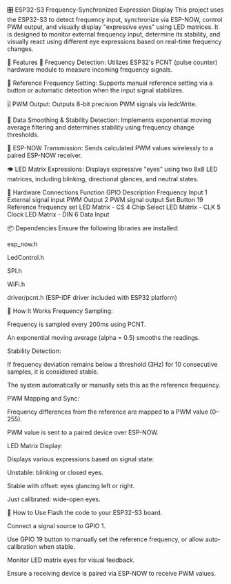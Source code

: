 🎛️ ESP32-S3 Frequency-Synchronized Expression Display
This project uses the ESP32-S3 to detect frequency input, synchronize via ESP-NOW, control PWM output, and visually display "expressive eyes" using LED matrices. It is designed to monitor external frequency input, determine its stability, and visually react using different eye expressions based on real-time frequency changes.

🚀 Features
📡 Frequency Detection: Utilizes ESP32's PCNT (pulse counter) hardware module to measure incoming frequency signals.

🔘 Reference Frequency Setting: Supports manual reference setting via a button or automatic detection when the input signal stabilizes.

🎚️ PWM Output: Outputs 8-bit precision PWM signals via ledcWrite.

🔄 Data Smoothing & Stability Detection: Implements exponential moving average filtering and determines stability using frequency change thresholds.

📶 ESP-NOW Transmission: Sends calculated PWM values wirelessly to a paired ESP-NOW receiver.

👁️ LED Matrix Expressions: Displays expressive "eyes" using two 8x8 LED matrices, including blinking, directional glances, and neutral states.

🔧 Hardware Connections
Function	GPIO	Description
Frequency Input	1	External signal input
PWM Output	2	PWM signal output
Set Button	19	Reference frequency set
LED Matrix - CS	4	Chip Select
LED Matrix - CLK	5	Clock
LED Matrix - DIN	6	Data Input

📦 Dependencies
Ensure the following libraries are installed:

esp_now.h

LedControl.h

SPI.h

WiFi.h

driver/pcnt.h (ESP-IDF driver included with ESP32 platform)

🧠 How It Works
Frequency Sampling:

Frequency is sampled every 200ms using PCNT.

An exponential moving average (alpha = 0.5) smooths the readings.

Stability Detection:

If frequency deviation remains below a threshold (3Hz) for 10 consecutive samples, it is considered stable.

The system automatically or manually sets this as the reference frequency.

PWM Mapping and Sync:

Frequency differences from the reference are mapped to a PWM value (0–255).

PWM value is sent to a paired device over ESP-NOW.

LED Matrix Display:

Displays various expressions based on signal state:

Unstable: blinking or closed eyes.

Stable with offset: eyes glancing left or right.

Just calibrated: wide-open eyes.

🧪 How to Use
Flash the code to your ESP32-S3 board.

Connect a signal source to GPIO 1.

Use GPIO 19 button to manually set the reference frequency, or allow auto-calibration when stable.

Monitor LED matrix eyes for visual feedback.

Ensure a receiving device is paired via ESP-NOW to receive PWM values.
